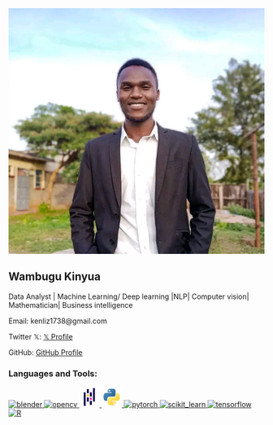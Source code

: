 [](./ken.svg)
<html>
<head>
    
</head>
<body>
    <div class="container mt-5">
        <div class="row">
            <div class="col-md-4">
                <div class="profile-card">
                    <img src="ken.jpg" alt="Profile Image" class="profile-image">
                    <h2>Wambugu Kinyua</h2>
                    <p>Data Analyst | Machine Learning/ Deep learning |NLP| Computer vision| Mathematician| Business intelligence</p>
                    <p>Email: kenliz1738@gmail.com</p>
                    <p>Twitter 𝕏: <a href="https://x.com/kenliz1738?s=09">𝕏 Profile</a></p>
                    <p>GitHub: <a href="https://github.com/wambugu71">GitHub Profile</a></p>
                    <!-- Add more information as needed -->
                </div>
            </div>
        </div>
    </div>
</body>
</html>

  <h3 align="left">Languages and Tools:</h3>
<p align="left"> <a href="https://www.blender.org/" target="_blank" rel="noreferrer"> <img src="https://download.blender.org/branding/community/blender_community_badge_white.svg" alt="blender" width="40" height="40"/> </a> <a href="https://opencv.org/" target="_blank" rel="noreferrer"> <img src="https://www.vectorlogo.zone/logos/opencv/opencv-icon.svg" alt="opencv" width="40" height="40"/> </a> <a href="https://pandas.pydata.org/" target="_blank" rel="noreferrer"> <img src="https://raw.githubusercontent.com/devicons/devicon/2ae2a900d2f041da66e950e4d48052658d850630/icons/pandas/pandas-original.svg" alt="pandas" width="40" height="40"/> </a> <a href="https://www.python.org" target="_blank" rel="noreferrer"> <img src="https://raw.githubusercontent.com/devicons/devicon/master/icons/python/python-original.svg" alt="python" width="40" height="40"/> </a> <a href="https://pytorch.org/" target="_blank" rel="noreferrer"> <img src="https://www.vectorlogo.zone/logos/pytorch/pytorch-icon.svg" alt="pytorch" width="40" height="40"/> </a> <a href="https://scikit-learn.org/" target="_blank" rel="noreferrer"> <img src="https://upload.wikimedia.org/wikipedia/commons/0/05/Scikit_learn_logo_small.svg" alt="scikit_learn" width="40" height="40"/> </a> <a href="https://www.tensorflow.org" target="_blank" rel="noreferrer"> <img src="https://www.vectorlogo.zone/logos/tensorflow/tensorflow-icon.svg" alt="tensorflow" width="40" height="40"/> 
<img 
  src ="https://www.flaticon.com/free-icon/r_2103665"
  alt="R"
  width="40" height="40" />
</a> </p>

